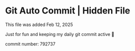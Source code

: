 # Git Auto Commit | Hidden File

This file was added Feb 12, 2025

Just for fun and keeping my daily git commit active 🤪

commit number: 792737
